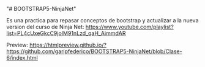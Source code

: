 "# BOOTSTRAP5-NinjaNet" 

Es una practica para repasar conceptos de bootstrap y actualizar a la nueva version del curso de Ninja Net:
https://www.youtube.com/playlist?list=PL4cUxeGkcC9joIM91nLzd_qaH_AimmdAR

Preview: https://htmlpreview.github.io/?https://github.com/garipfederico/BOOTSTRAP5-NinjaNet/blob/Clase-6/index.html
